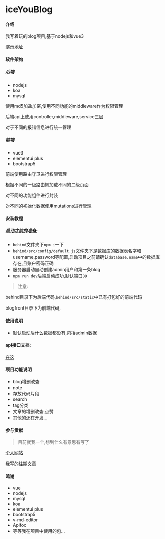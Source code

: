 # iceYouBlog

#### 介绍
我写着玩的blog项目,基于nodejs和vue3

[演示地址](http://blog.icestone.top/#/)

#### 软件架构

##### 后端

- nodejs
- koa
- mysql

使用md5加盐加密,使用不同功能的middleware作为权限管理

后端api上使用controller,middleware,service三层

对于不同的报错信息进行统一管理

##### 前端

- vue3
- elementui plus
- bootstrap5

前端使用路由守卫进行权限管理

根据不同的一级路由懒加载不同的二级页面

对不同的功能组件进行封装

对不同的初始化数据使用mutations进行管理

#### 安装教程

##### 启动之前的准备:

- `behind`文件夹下`npm i`一下
- `behind/src/config/default.js`文件夹下是数据库的数据表名字和username,password等配置,启动项目之前请确认`database.name`中的数据库存在,且账户密码正确
- 服务器启动自动创建admin用户和第一条blog
- `npm run dev`后端启动成功,默认端口`89`

> 注意:

behind目录下为后端代码,`behind/src/static`中已有打包好的前端代码

blogfront目录下为前端代码,



#### 使用说明

- 默认启动后什么数据都没有,包括admin数据

#### api接口文档:

[在这](https://www.apifox.cn/apidoc/shared-156d6b82-1b42-4afd-9865-ac976cad0026)

#### 项目功能说明

- blog增删改查
- note
- 存放代码片段
- search
- tag分类
- 文章的增删改查,点赞
- 其他的还在开发...

#### 参与贡献

> 目前就我一个,想到什么有意思有写了

[个人网站](http://blog.icestone.top/#/)

[我写的往期文章](https://blog.csdn.net/ice_stone_kai?spm=1000.2115.3001.5113)

#### 鸣谢

- vue
- nodejs
- mysql
- koa
- elementui plus
- bootstrap5
- v-md-editor
- Apifox
- 等等我在项目中使用的包...

#### 
